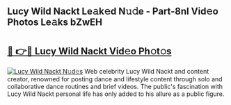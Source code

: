 ## Lucy Wild Nackt Le𝚊k𝚎d N𝚞𝚍e - Part-8nI Vid𝚎o Photos Le𝚊ks bZwEH

# <h2><a href="http://fb8wtr.evod.top/?m=Lucy+Wild+Nackt">🔗 👉🔴 Lucy Wild Nackt Vid𝚎o Ph𝚘t𝚘s</a></h2>

[![Lucy Wild Nackt N𝚞d𝚎s](https://i.imgur.com/8V9OHl7.gif)](http://fb8wtr.evod.top/?m=Lucy+Wild+Nackt)
Web celebrity Lucy Wild Nackt and content creator, renowned for posting dance and lifestyle content through solo and collaborative dance routines and brief videos. The public's fascination with Lucy Wild Nackt personal life has only added to his allure as a public figure. 
